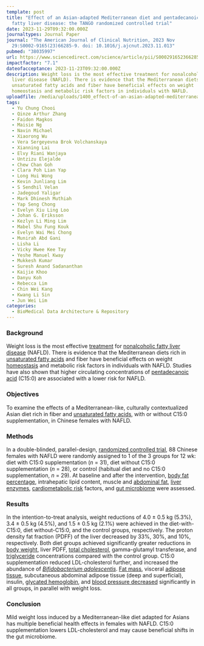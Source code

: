 ```yaml
---
template: post
title: "Effect of an Asian-adapted Mediterranean diet and pentadecanoic acid on
  fatty liver disease: the TANGO randomized controlled trial"
date: 2023-11-29T09:32:00.000Z
journaltypes: Journal Paper
journal: "The American Journal of Clinical Nutrition, 2023 Nov
  29:S0002-9165(23)66285-9. doi: 10.1016/j.ajcnut.2023.11.013"
pubmed: "38035997"
url: https://www.sciencedirect.com/science/article/pii/S0002916523662859
impactfactor: "7.1"
dateofacceptance: 2023-11-23T09:32:00.000Z
description: Weight loss is the most effective treatment for nonalcoholic fatty
  liver disease (NAFLD). There is evidence that the Mediterranean diets rich in
  unsaturated fatty acids and fiber have beneficial effects on weight
  homeostasis and metabolic risk factors in individuals with NAFLD.
uploadfile: /media/uploads/1400_effect-of-an-asian-adapted-mediterranean-diet-and-pentadecanoic.pdf
tags:
  - Yu Chung Chooi
  - Qinze Arthur Zhang
  - Faidon Magkos
  - Maisie Ng
  - Navin Michael
  - Xiaorong Wu
  - Vera Sergeyevna Brok Volchanskaya
  - Xianning Lai
  - Elvy Riani Wanjaya
  - Untzizu Elejalde
  - Chew Chan Goh
  - Clara Poh Lian Yap
  - Long Hui Wong
  - Kevin Junliang Lim
  - S Sendhil Velan
  - Jadegoud Yaligar
  - Mark Dhinesh Muthiah
  - Yap Seng Chong
  - Evelyn Xiu Ling Loo
  - Johan G. Eriksson
  - Kezlyn Li Ming Lim
  - Mabel Shu Fung Kouk
  - Evelyn Wai Mei Chong
  - Munirah Abd Gani
  - Lisha Li
  - Vicky Hwee Kee Tay
  - Yeshe Manuel Kway
  - Mukkesh Kumar
  - Suresh Anand Sadananthan
  - Kaijie Khoo
  - Danyu Koh
  - Rebecca Lim
  - Chin Wei Kang
  - Kwang Li Sin
  - Jun Wei Lim
categories:
  - BioMedical Data Architecture & Repository
---
```

<!--StartFragment-->

### Background

Weight loss is the most effective [treatment](https://www.sciencedirect.com/topics/medicine-and-dentistry/therapeutic-procedure "Learn more about treatment from ScienceDirect's AI-generated Topic Pages") for [nonalcoholic fatty liver disease](https://www.sciencedirect.com/topics/nursing-and-health-professions/nonalcoholic-fatty-liver "Learn more about nonalcoholic fatty liver disease from ScienceDirect's AI-generated Topic Pages") (NAFLD). There is evidence that the Mediterranean diets rich in [unsaturated fatty acids](https://www.sciencedirect.com/topics/nursing-and-health-professions/unsaturated-fatty-acid "Learn more about unsaturated fatty acids from ScienceDirect's AI-generated Topic Pages") and fiber have beneficial effects on weight [homeostasis](https://www.sciencedirect.com/topics/medicine-and-dentistry/homeostasis "Learn more about homeostasis from ScienceDirect's AI-generated Topic Pages") and metabolic risk factors in individuals with NAFLD. Studies have also shown that higher circulating concentrations of [pentadecanoic acid](https://www.sciencedirect.com/topics/medicine-and-dentistry/pentadecanoic-acid "Learn more about pentadecanoic acid from ScienceDirect's AI-generated Topic Pages") (C15:0) are associated with a lower risk for NAFLD.

### Objectives

To examine the effects of a Mediterranean-like, culturally contextualized Asian diet rich in fiber and [unsaturated fatty acids](https://www.sciencedirect.com/topics/medicine-and-dentistry/unsaturated-fatty-acid "Learn more about unsaturated fatty acids from ScienceDirect's AI-generated Topic Pages"), with or without C15:0 supplementation, in Chinese females with NAFLD.

### Methods

In a double-blinded, parallel-design, [randomized controlled trial](https://www.sciencedirect.com/topics/medicine-and-dentistry/randomized-controlled-trial "Learn more about randomized controlled trial from ScienceDirect's AI-generated Topic Pages"), 88 Chinese females with NAFLD were randomly assigned to 1 of the 3 groups for 12 wk: diet with C15:0 supplementation (*n* = 31), diet without C15:0 supplementation (*n* = 28), or control (habitual diet and no C15:0 supplementation, *n* = 29). At baseline and after the intervention, [body fat percentage](https://www.sciencedirect.com/topics/medicine-and-dentistry/body-fat-percentage "Learn more about body fat percentage from ScienceDirect's AI-generated Topic Pages"), intrahepatic lipid content, muscle and [abdominal fat](https://www.sciencedirect.com/topics/medicine-and-dentistry/abdominal-fat "Learn more about abdominal fat from ScienceDirect's AI-generated Topic Pages"), [liver enzymes](https://www.sciencedirect.com/topics/medicine-and-dentistry/liver-enzyme "Learn more about liver enzymes from ScienceDirect's AI-generated Topic Pages"), [cardiometabolic risk](https://www.sciencedirect.com/topics/medicine-and-dentistry/cardiometabolic-risk "Learn more about cardiometabolic risk from ScienceDirect's AI-generated Topic Pages") factors, and [gut microbiome](https://www.sciencedirect.com/topics/medicine-and-dentistry/gut-microbiome "Learn more about gut microbiome from ScienceDirect's AI-generated Topic Pages") were assessed.

### Results

In the intention-to-treat analysis, weight reductions of 4.0 ± 0.5 kg (5.3%), 3.4 ± 0.5 kg (4.5%), and 1.5 ± 0.5 kg (2.1%) were achieved in the diet-with-C15:0, diet without-C15:0, and the control groups, respectively. The proton density fat fraction (PDFF) of the liver decreased by 33%, 30%, and 10%, respectively. Both diet groups achieved significantly greater reductions in [body weight](https://www.sciencedirect.com/topics/nursing-and-health-professions/body-weight "Learn more about body weight from ScienceDirect's AI-generated Topic Pages"), liver PDFF, [total cholesterol](https://www.sciencedirect.com/topics/nursing-and-health-professions/cholesterol-blood-level "Learn more about total cholesterol from ScienceDirect's AI-generated Topic Pages"), gamma-glutamyl transferase, and [triglyceride](https://www.sciencedirect.com/topics/medicine-and-dentistry/triacylglycerol "Learn more about triglyceride from ScienceDirect's AI-generated Topic Pages") concentrations compared with the control group. C15:0 supplementation reduced LDL-cholesterol further, and increased the abundance of *[Bifidobacterium adolescentis](https://www.sciencedirect.com/topics/medicine-and-dentistry/bifidobacterium-adolescentis "Learn more about Bifidobacterium adolescentis from ScienceDirect's AI-generated Topic Pages")*. [Fat mass](https://www.sciencedirect.com/topics/nursing-and-health-professions/fat-mass "Learn more about Fat mass from ScienceDirect's AI-generated Topic Pages"), visceral [adipose tissue](https://www.sciencedirect.com/topics/medicine-and-dentistry/adipose-tissue "Learn more about adipose tissue from ScienceDirect's AI-generated Topic Pages"), subcutaneous abdominal adipose tissue (deep and superficial), insulin, [glycated hemoglobin](https://www.sciencedirect.com/topics/medicine-and-dentistry/glycated-hemoglobin "Learn more about glycated hemoglobin from ScienceDirect's AI-generated Topic Pages"), and [blood pressure decreased](https://www.sciencedirect.com/topics/medicine-and-dentistry/depressed-blood-pressure "Learn more about blood pressure decreased from ScienceDirect's AI-generated Topic Pages") significantly in all groups, in parallel with weight loss.

### Conclusion

Mild weight loss induced by a Mediterranean-like diet adapted for Asians has multiple beneficial health effects in females with NAFLD. C15:0 supplementation lowers LDL-cholesterol and may cause beneficial shifts in the gut microbiome.

<!--EndFragment-->